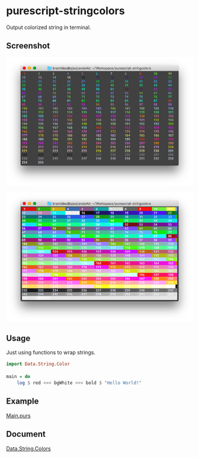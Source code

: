 # purescript-stringcolors
Output colorized string in terminal. 

## Screenshot
![foreground](https://raw.githubusercontent.com/bramblex/purescript-stringcolors/master/screenshot/foreground.png)

![background](https://raw.githubusercontent.com/bramblex/purescript-stringcolors/master/screenshot/background.png)

## Usage

Just using functions to wrap strings.

``` purescript
import Data.String.Color

main = do
    log $ red <<< bgWhite <<< bold $ "Hello World!"
```

## Example
[Main.purs](https://github.com/bramblex/purescript-stringcolors/blob/master/example/Main.purs)

## Document
[Data.String.Colors](https://github.com/bramblex/purescript-stringcolors/blob/master/doc/Data/String/Color.md)
